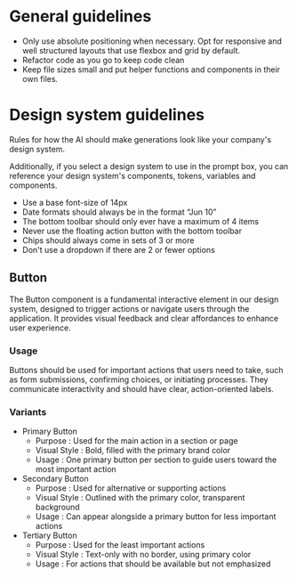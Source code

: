 # General guidelines

* Only use absolute positioning when necessary. Opt for responsive and well
  structured layouts that use flexbox and grid by default.
* Refactor code as you go to keep code clean
* Keep file sizes small and put helper functions and components in their own
  files.

# Design system guidelines

Rules for how the AI should make generations look like your company's design
system.

Additionally, if you select a design system to use in the prompt box, you can
reference your design system's components, tokens, variables and components.

* Use a base font-size of 14px
* Date formats should always be in the format “Jun 10”
* The bottom toolbar should only ever have a maximum of 4 items
* Never use the floating action button with the bottom toolbar
* Chips should always come in sets of 3 or more
* Don't use a dropdown if there are 2 or fewer options

## Button

The Button component is a fundamental interactive element in our design system,
designed to trigger actions or navigate users through the application. It
provides visual feedback and clear affordances to enhance user experience.

### Usage

Buttons should be used for important actions that users need to take, such as
form submissions, confirming choices, or initiating processes. They communicate
interactivity and should have clear, action-oriented labels.

### Variants

* Primary Button
  * Purpose : Used for the main action in a section or page
  * Visual Style : Bold, filled with the primary brand color
  * Usage : One primary button per section to guide users toward the most
    important action
* Secondary Button
  * Purpose : Used for alternative or supporting actions
  * Visual Style : Outlined with the primary color, transparent background
  * Usage : Can appear alongside a primary button for less important actions
* Tertiary Button
  * Purpose : Used for the least important actions
  * Visual Style : Text-only with no border, using primary color
  * Usage : For actions that should be available but not emphasized
